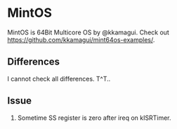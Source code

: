 # MintOS

MintOS is 64Bit Multicore OS by @kkamagui.
Check out <https://github.com/kkamagui/mint64os-examples/>.

## Differences

I cannot check all differences. T^T..

## Issue

1. Sometime SS register is zero after ireq on kISRTimer.

